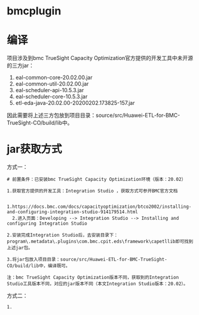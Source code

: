 # bmcplugin

# 编译

项目涉及到bmc TrueSight Capacity Optimization官方提供的开发工具中未开源的三方jar：

 1. eal-common-core-20.02.00.jar
 2. eal-common-util-20.02.00.jar
 3. eal-scheduler-api-10.5.3.jar
 4. eal-scheduler-core-10.5.3.jar
 5. etl-eda-java-20.02.00-20200202.173825-157.jar

因此需要将上述三方包放到项目目录：source/src/Huawei-ETL-for-BMC-TrueSight-CO/build/lib中。

# jar获取方式
  
  方式一：
  
    # 前置条件：已安装bmc TrueSight Capacity Optimization环境（版本：20.02）

    1.获取官方提供的开发工具：Integration Studio ，获取方式可参开BMC官方文档

      1.https://docs.bmc.com/docs/capacityoptimization/btco2002/installing-and-configuring-integration-studio-914179514.html
      2.进入页面：Developing --> Integration Studio --> Installing and configuring Integration Studio 

    2.安装完成Integration Studio后，去安装目录下：program\.metadata\.plugins\com.bmc.cpit.eds\framework\capetllib即可找到上述jar包。

    3.将jar包放入项目目录：source/src/Huawei-ETL-for-BMC-TrueSight-CO/build/lib中，编译既可。
    
    注：bmc TrueSight Capacity Optimization版本不同，获取到的Integration Studio工具版本不同，对应的jar版本不同（本文Integration Studio版本：20.02）。
  
  方式二：
    
    1.
